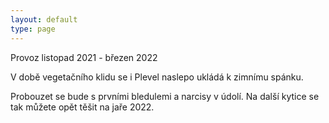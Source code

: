 ```yaml
---
layout: default
type: page
---
```


Provoz listopad 2021 - březen 2022

V době vegetačního klidu se i Plevel naslepo ukládá k zimnímu spánku. 

Probouzet se bude s prvními bledulemi a narcisy v údolí. Na další kytice se tak můžete opět těšit na jaře 2022.
